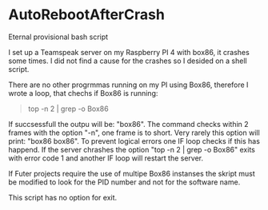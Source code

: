 # AutoRebootAfterCrash
Eternal provisional bash script

I set up a Teamspeak server on my Raspberry PI 4 with box86, it crashes some times.
I did not find a cause for the crashes so I desided on a shell script.

There are no other progrmmas running on my PI using Box86, therefore I wrote a loop, that 
chechs if Box86 is running:
>top -n 2 | grep -o Box86

If succsessfull the outpu will be: "box86".
The command checks within 2 frames with the option "-n", one frame is to short. Very rarely this option
will print: "box86 box86". To prevent logical errors one IF loop checks if this has happend.
If the server chrashes the option "top -n 2 | grep -o Box86" exits with error code 1 and another IF loop 
will restart the server.

If Futer projects require the use of multipe Box86 instanses the skript must be modified to look for the PID number
and not for the software name.

This script has no option for exit.

